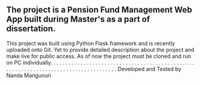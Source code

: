 The project is a Pension Fund Management Web App built during Master's as a part of dissertation. 
--
This project was built using Python Flask framework and is recently uploaded onto Git. Yet to provide detailed description about the project and make live for public access. As of now the project must be cloned and run on PC individually.
.
.
.
.
.
.
.
.
.
.
.
.
.
.
.
.
.
.
.
.
.
.
.
.
.
.
.
.
.
.
.
.
.
.
.
.
.
.
.
.
.
.
.
.
.
.
.
.
.
.
.
.
.
.
.
.
.
.
.
.
.
.
.
.
.
.
.
.
.
.
.
.
.
.
.
.
.
.
.
.
.
.
.
.
Developed and Tested by Nanda Mangunuri
